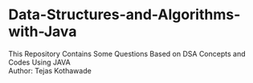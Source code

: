 # Data-Structures-and-Algorithms-with-Java
This Repository Contains Some Questions Based on DSA Concepts and Codes Using JAVA
<Br>
Author: Tejas Kothawade
